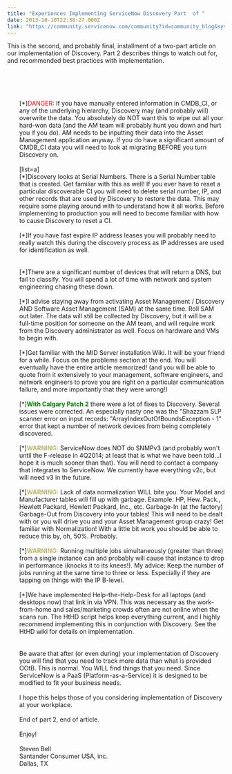 ```yaml
---
title: "Experiences Implementing ServiceNow Discovery Part  of "
date: 2013-10-10T22:38:27.000Z
link: "https://community.servicenow.com/community?id=community_blog&sys_id=fead26a9dbd0dbc01dcaf3231f9619ff"
---
```

<p>This is the second, and probably final, installment of a two-part article on our implementation of Discovery. Part 2 describes things to watch out for, and recommended best practices with implementation.<br /><br /><!--break--><br /><br /><div style="margin-left: 2em"><br />[*]<font color='red'><span style='font-size=20px;'>DANGER:</span></font> If you have manually entered information in CMDB_CI, or any of the underlying hierarchy, Discovery may (and probably will) overwrite the data. You absolutely do NOT want this to wipe out all your hard-won data (and the AM team will probably hunt you down and hurt you if you do). AM needs to be inputting their data into the Asset Management application anyway. If you do have a significant amount of CMDB_CI data you will need to look at migrating BEFORE you turn Discovery on.<br /><br />[list=a]<br />[*]Discovery looks at Serial Numbers. There is a Serial Number table that is created. Get familiar with this as well! If you ever have to reset a particular discoverable CI you will need to delete serial number, IP, and other records that are used by Discovery to restore the data. This may require some playing around with to understand how it all works. Before implementing to production you will need to become familiar with how to cause Discovery to reset a CI.<br /><br />[*]If you have fast expire IP address leases you will probably need to really watch this during the discovery process as IP addresses are used for identification as well.<br /><br /><br />[*]There are a significant number of devices that will return a DNS, but fail to classify. You will spend a lot of time with network and system engineering chasing these down.<br /><br />[*]I advise staying away from activating Asset Management / Discovery AND Software Asset Management (SAM) at the same time. Roll SAM out later. The data will still be collected by Discovery, but it will be a full-time position for someone on the AM team, and will require work from the Discovery administrator as well. Focus on hardware and VMs to begin with.<br /><br />[*]Get familiar with the MID Server installation Wiki. It will be your friend for a while. Focus on the problems section at the end. You will eventually have the entire article memorized! (and you will be able to quote from it extensively to your management, software engineers, and network engineers to prove you are right on a particular communication failure, and more importantly that they were wrong!)<br /><br />[*]<font color='green'><strong>With Calgary Patch 2</strong></font> there were a lot of fixes to Discovery. Several issues were corrected. An especially nasty one was the "Shazzam SLP scanner error on input records: "ArrayIndexOutOfBoundsException - 1" error that kept a number of network devices from being completely discovered.<br /><br />[*]<strong><font color='darkkhaki'>WARNING:</font></strong> ServiceNow does NOT do SNMPv3 (and probably won't until the F-release in 4Q2014; at least that is what we have been told...I hope it is much sooner than that). You will need to contact a company that integrates to ServiceNow. We currently have everything v2c, but will need v3 in the future.<br /><br />[*]<strong><font color='darkkhaki'>WARNING:</font></strong> Lack of data normalization WILL bite you. Your Model and Manufacturer tables will fill up with garbage. Example: HP, Hew. Pack., Hewlett Packard, Hewlett Packard, Inc., etc. Garbage-In (at the factory) Garbage-Out from Discovery into your tables! This will need to be dealt with or you will drive you and your Asset Management group crazy! Get familiar with Normalization! With a little bit work you should be able to reduce this by, oh, 50%. Probably.<br /><br />[*]<strong><font color='darkkhaki'>WARNING:</font></strong> Running multiple jobs simultaneously (greater than three) from a single instance can and probably will cause that instance to drop in performance (knocks it to its knees!). My advice: Keep the number of jobs running at the same time to three or less. Especially if they are tapping on things with the IP B-level.<br /><br />[*]We have implemented Help-the-Help-Desk for all laptops (and desktops now) that link in via VPN. This was necessary as the work-from-home and sales/marketing crowds often are not online when the scans run. The HtHD script helps keep everything current, and I highly recommend implementing this in conjunction with Discovery. See the HtHD wiki for details on implementation.<br /><br /><br />Be aware that after (or even during) your implementation of Discovery you will find that you need to track more data than what is provided OOtB. This is normal. You WILL find things that you need. Since ServiceNow is a PaaS (Platform-as-a-Service) it is designed to be modified to fit your business needs.<br /><br />I hope this helps those of you considering implementation of Discovery at your workplace.<br /><br />End of part 2, end of article.<br /><br />Enjoy!<br /><br />Steven Bell<br />Santander Consumer USA, inc.<br />Dallas, TX</div></p>
